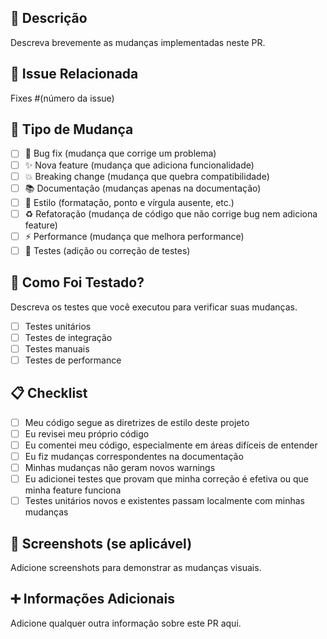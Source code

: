 ## 🎯 Descrição

Descreva brevemente as mudanças implementadas neste PR.

## 🔗 Issue Relacionada

Fixes #(número da issue)

## 🧪 Tipo de Mudança

- [ ] 🐛 Bug fix (mudança que corrige um problema)
- [ ] ✨ Nova feature (mudança que adiciona funcionalidade)
- [ ] 💥 Breaking change (mudança que quebra compatibilidade)
- [ ] 📚 Documentação (mudanças apenas na documentação)
- [ ] 🎨 Estilo (formatação, ponto e vírgula ausente, etc.)
- [ ] ♻️ Refatoração (mudança de código que não corrige bug nem adiciona feature)
- [ ] ⚡ Performance (mudança que melhora performance)
- [ ] 🧪 Testes (adição ou correção de testes)

## 🧪 Como Foi Testado?

Descreva os testes que você executou para verificar suas mudanças.

- [ ] Testes unitários
- [ ] Testes de integração
- [ ] Testes manuais
- [ ] Testes de performance

## 📋 Checklist

- [ ] Meu código segue as diretrizes de estilo deste projeto
- [ ] Eu revisei meu próprio código
- [ ] Eu comentei meu código, especialmente em áreas difíceis de entender
- [ ] Eu fiz mudanças correspondentes na documentação
- [ ] Minhas mudanças não geram novos warnings
- [ ] Eu adicionei testes que provam que minha correção é efetiva ou que minha feature funciona
- [ ] Testes unitários novos e existentes passam localmente com minhas mudanças

## 📸 Screenshots (se aplicável)

Adicione screenshots para demonstrar as mudanças visuais.

## ➕ Informações Adicionais

Adicione qualquer outra informação sobre este PR aqui.

